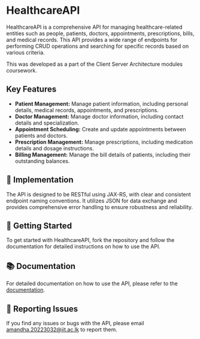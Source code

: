 <h1>HealthcareAPI</h1>
    <p>HealthcareAPI is a comprehensive API for managing healthcare-related entities such as people, patients, doctors, appointments, prescriptions, bills, and medical records. This API provides a wide range of endpoints for performing CRUD operations and searching for specific records based on various criteria.</p>
    <p>This was developed as a part of the Client Server Architecture modules coursework.</p>
<h2> Key Features</h2>
    <ul>
        <li><strong>Patient Management:</strong> Manage patient information, including personal details, medical records, appointments, and prescriptions.</li>
        <li><strong>Doctor Management:</strong> Manage doctor information, including contact details and specialization.</li>
        <li><strong>Appointment Scheduling:</strong> Create and update appointments between patients and doctors.</li>
        <li><strong>Prescription Management:</strong> Manage prescriptions, including medication details and dosage instructions.</li>
        <li><strong>Billing Management:</strong> Manage the bill details of patients, including their outstanding balances.</li>
    </ul>
    
  <h2>🔧 Implementation</h2>
    <p>The API is designed to be RESTful using JAX-RS, with clear and consistent endpoint naming conventions. It utilizes JSON for data exchange and provides comprehensive error handling to ensure robustness and reliability.</p>
    
   <h2>🚀 Getting Started</h2>
    <p>To get started with HealthcareAPI, fork the repository and follow the documentation for detailed instructions on how to use the API.</p>
    
   <h2>📚 Documentation</h2>
    <p>For detailed documentation on how to use the API, please refer to the <a href="https://docs.google.com/document/d/1LEFY47NvLtOwcyBLi_EU8kcGj9gBiH-YSXSyPZmWvbE/edit?usp=sharing">documentation</a>.</p>
    
   <h2>🐞 Reporting Issues</h2>
    <p>If you find any issues or bugs with the API, please email <a href="mailto:amandha.20223032@iit.ac.lk">amandha.20223032@iit.ac.lk</a> to report them.</p>

